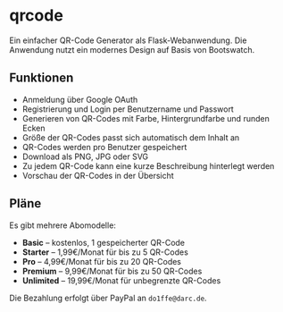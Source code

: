 # qrcode
Ein einfacher QR-Code Generator als Flask-Webanwendung.
Die Anwendung nutzt ein modernes Design auf Basis von Bootswatch.

## Funktionen
- Anmeldung über Google OAuth
- Registrierung und Login per Benutzername und Passwort
- Generieren von QR-Codes mit Farbe, Hintergrundfarbe und runden Ecken
- Größe der QR-Codes passt sich automatisch dem Inhalt an
- QR-Codes werden pro Benutzer gespeichert
- Download als PNG, JPG oder SVG
- Zu jedem QR-Code kann eine kurze Beschreibung hinterlegt werden
- Vorschau der QR-Codes in der Übersicht

## Pläne

Es gibt mehrere Abomodelle:

- **Basic** – kostenlos, 1 gespeicherter QR-Code
- **Starter** – 1,99€/Monat für bis zu 5 QR-Codes
- **Pro** – 4,99€/Monat für bis zu 20 QR-Codes
- **Premium** – 9,99€/Monat für bis zu 50 QR-Codes
- **Unlimited** – 19,99€/Monat für unbegrenzte QR-Codes

Die Bezahlung erfolgt über PayPal an `do1ffe@darc.de`.

